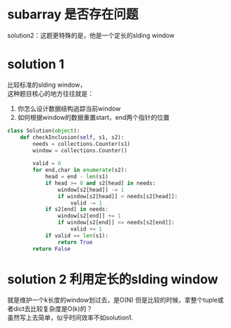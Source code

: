# subarray 是否存在问题
solution2：这题更特殊的是，他是一个定长的slding window
# solution 1
比较标准的slding window，  
这种题目核心的地方往往就是：
1. 你怎么设计数据结构追踪当前window
2. 如何根据window的数据重置start，end两个指针的位置
```py
class Solution(object):
    def checkInclusion(self, s1, s2):
        needs = collections.Counter(s1)
        window = collections.Counter()        
        
        valid = 0
        for end,char in enumerate(s2):
            head = end - len(s1)
            if head >= 0 and s2[head] in needs:
                window[s2[head]] -= 1
                if window[s2[head]] < needs[s2[head]]:
                    valid -= 1
            if s2[end] in needs:
                window[s2[end]] += 1
                if window[s2[end]] <= needs[s2[end]]:
                    valid += 1
            if valid == len(s1):
                return True
        return False
```
# solution 2 利用定长的slding window
就是维护一个k长度的window划过去，是O(N)
但是比较的时候，拿整个tuple或者dict去比较复杂度是O(k)的？  
虽然写上去简单，似乎时间效率不如solution1.